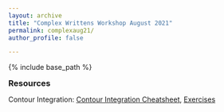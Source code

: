 ```yaml
---
layout: archive
title: "Complex Writtens Workshop August 2021"
permalink: complexaug21/
author_profile: false

---
```

<style type='text/css'>
h2, h3, h4, h5, h6 {margin: 0;}
.br {display: block; margin-bottom: 0em; margin: 0;} 
</style>

{% include base_path %}


### Resources
Contour Integration: [Contour Integration Cheatsheet](https://raw.githubusercontent.com/natalie-frank/natalie-frank.github.io/801dff2e1ffbc18daf151a76491995b217dafc14/files/Contour_Integration_Cheatsheet.pdf), [Exercises](https://raw.githubusercontent.com/natalie-frank/natalie-frank.github.io/master/files/Contour_Integration_Exercises.pdf)
